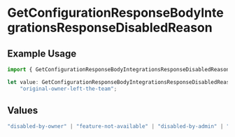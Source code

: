 # GetConfigurationResponseBodyIntegrationsResponseDisabledReason

## Example Usage

```typescript
import { GetConfigurationResponseBodyIntegrationsResponseDisabledReason } from "@vercel/sdk/models/operations";

let value: GetConfigurationResponseBodyIntegrationsResponseDisabledReason =
    "original-owner-left-the-team";
```

## Values

```typescript
"disabled-by-owner" | "feature-not-available" | "disabled-by-admin" | "original-owner-left-the-team" | "account-plan-downgrade" | "original-owner-role-downgraded"
```